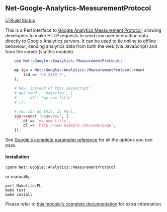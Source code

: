 ## Net-Google-Analytics-MeasurementProtocol ##

[![Build Status](https://travis-ci.org/garu/Net-Google-Analytics-MeasurementProtocol.svg)](https://travis-ci.org/garu/Net-Google-Analytics-MeasurementProtocol)


This is a Perl interface to [Google Analytics Measurement Protocol](https://developers.google.com/analytics/devguides/collection/protocol/v1/),
allowing developers to make HTTP requests to send raw user interaction data
directly to Google Analytics servers. It can be used to tie online to offline
behaviour, sending analytics data from both the web (via JavaScript) and
from the server (via this module).

```perl
    use Net::Google::Analytics::MeasurementProtocol;

    my $ga = Net::Google::Analytics::MeasurementProtocol->new(
        tid => 'UA-XXXX-Y',
    );

    # Now, instead of this JavaScript:
    # ga('send', 'pageview', {
    #     'dt': 'my new title'
    # });

    # you can do this, in Perl:
    $ga->send( 'pageview', {
        dt => 'my new title',
        dl => 'http://www.example.com/some/page',
    });
```

See [Google's complete parameter reference](https://developers.google.com/analytics/devguides/collection/protocol/v1/parameters) for all the options you can pass.

#### Installation ####

    cpanm Net::Google::Analytics::MeasurementProtocol

or manually:

    perl Makefile.PL
    make test
    make install

Please refer to [this module's complete documentation](https://metacpan.org/pod/Net::Google::Analytics::MeasurementProtocol)
for extra information.


